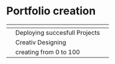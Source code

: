# Portfolio creation

<table data-view="cards"><thead><tr><th></th><th></th><th></th></tr></thead><tbody><tr><td></td><td>Deploying succesfull Projects</td><td></td></tr><tr><td></td><td>Creativ Designing</td><td></td></tr><tr><td></td><td>creating from 0 to 100</td><td></td></tr></tbody></table>
